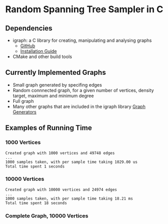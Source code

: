 # Random Spanning Tree Sampler in C
## Dependencies
- igraph: a C library for creating, manipulating and analysing graphs 
  - [GitHub](https://github.com/igraph/igraph)
  - [Installation Guide](https://igraph.org/c/)
- CMake and other build tools

## Currently Implemented Graphs
- Small graph generated by specifing edges
- Random connnected graph, for a given number of vertices, density target, maximum and minimum degree
- Full graph
- Many other graphs that are included in the igraph library [Graph Generators](https://igraph.org/c/doc/igraph-Generators.html)


## Examples of Running Time
### 1000 Vertices
```
Created graph with 1000 vertices and 49748 edges
...
1000 samples taken, with per sample time taking 1029.00 us
Total time spent 1 seconds
```
### 10000 Vertices
```
Created graph with 10000 vertices and 24974 edges
...
1000 samples taken, with per sample time taking 18.21 ms
Total time spent 18 seconds
```

### Complete Graph, 10000 Vertices